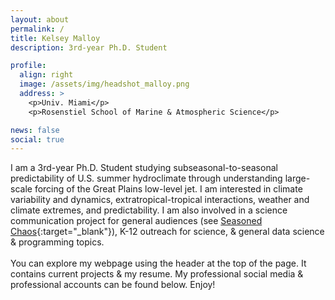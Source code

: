 ```yaml
---
layout: about
permalink: /
title: Kelsey Malloy
description: 3rd-year Ph.D. Student

profile:
  align: right
  image: /assets/img/headshot_malloy.png
  address: >
    <p>Univ. Miami</p>
    <p>Rosenstiel School of Marine & Atmospheric Science</p>

news: false
social: true
---
```


I am a 3rd-year Ph.D. Student studying subseasonal-to-seasonal predictability of U.S. summer hydroclimate through understanding large-scale forcing of the Great Plains low-level jet. I am interested in climate variability and dynamics, extratropical-tropical interactions, weather and climate extremes, and predictability. I am also involved in a science communication project for general audiences (see [Seasoned Chaos](http://seasonedchaos.github.io){:target="\_blank"}), K-12 outreach for science, & general data science & programming topics.
<br><br>
You can explore my webpage using the header at the top of the page. It contains current projects & my resume. My professional social media & professional accounts can be found below. Enjoy!
